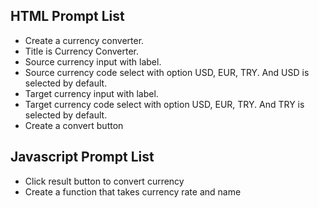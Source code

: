 ## HTML Prompt List 

- Create a currency converter.
- Title is Currency Converter.
- Source currency input with label.
- Source currency code select with option USD, EUR, TRY. And USD is selected by default.
- Target currency input with label.
- Target currency code select with option USD, EUR, TRY. And TRY is selected by default.
- Create a convert button
    


## Javascript Prompt List 
 

- Click result button to convert currency
- Create a function that takes currency rate and name
